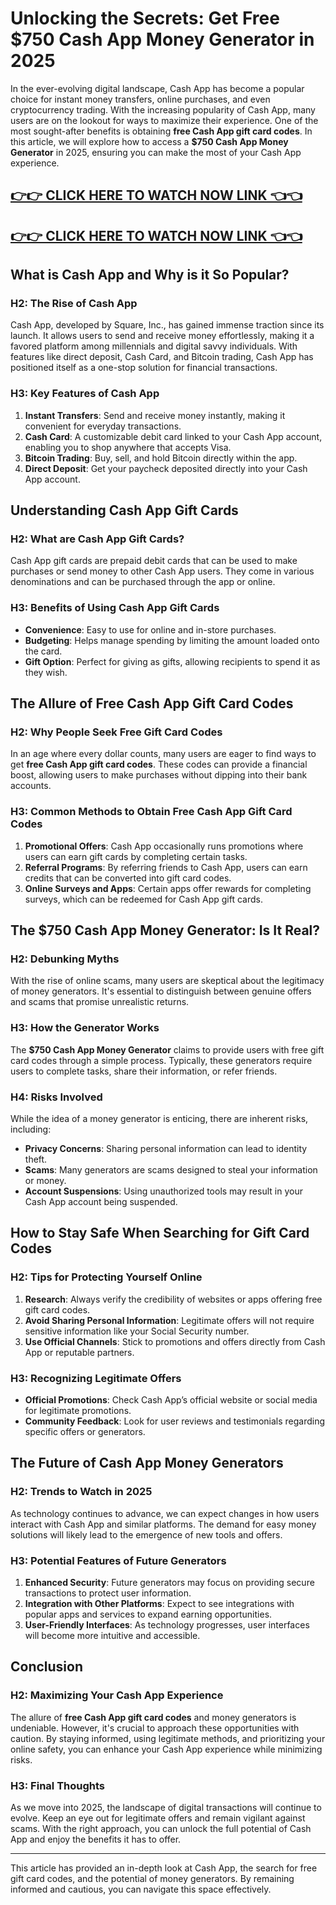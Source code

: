 # Unlocking the Secrets: Get Free $750 Cash App Money Generator in 2025

In the ever-evolving digital landscape, Cash App has become a popular choice for instant money transfers, online purchases, and even cryptocurrency trading. With the increasing popularity of Cash App, many users are on the lookout for ways to maximize their experience. One of the most sought-after benefits is obtaining **free Cash App gift card codes**. In this article, we will explore how to access a **$750 Cash App Money Generator** in 2025, ensuring you can make the most of your Cash App experience.

[👉👉 CLICK HERE TO WATCH NOW LINK 👈👈](https://todaylink.site/CashApp/)
-
[👉👉 CLICK HERE TO WATCH NOW LINK 👈👈](https://todaylink.site/CashApp/)
-


## What is Cash App and Why is it So Popular?

### H2: The Rise of Cash App

Cash App, developed by Square, Inc., has gained immense traction since its launch. It allows users to send and receive money effortlessly, making it a favored platform among millennials and digital savvy individuals. With features like direct deposit, Cash Card, and Bitcoin trading, Cash App has positioned itself as a one-stop solution for financial transactions.

### H3: Key Features of Cash App

1. **Instant Transfers**: Send and receive money instantly, making it convenient for everyday transactions.
2. **Cash Card**: A customizable debit card linked to your Cash App account, enabling you to shop anywhere that accepts Visa.
3. **Bitcoin Trading**: Buy, sell, and hold Bitcoin directly within the app.
4. **Direct Deposit**: Get your paycheck deposited directly into your Cash App account.

## Understanding Cash App Gift Cards

### H2: What are Cash App Gift Cards?

Cash App gift cards are prepaid debit cards that can be used to make purchases or send money to other Cash App users. They come in various denominations and can be purchased through the app or online.

### H3: Benefits of Using Cash App Gift Cards

- **Convenience**: Easy to use for online and in-store purchases.
- **Budgeting**: Helps manage spending by limiting the amount loaded onto the card.
- **Gift Option**: Perfect for giving as gifts, allowing recipients to spend it as they wish.

## The Allure of Free Cash App Gift Card Codes

### H2: Why People Seek Free Gift Card Codes

In an age where every dollar counts, many users are eager to find ways to get **free Cash App gift card codes**. These codes can provide a financial boost, allowing users to make purchases without dipping into their bank accounts. 

### H3: Common Methods to Obtain Free Cash App Gift Card Codes

1. **Promotional Offers**: Cash App occasionally runs promotions where users can earn gift cards by completing certain tasks.
2. **Referral Programs**: By referring friends to Cash App, users can earn credits that can be converted into gift card codes.
3. **Online Surveys and Apps**: Certain apps offer rewards for completing surveys, which can be redeemed for Cash App gift cards.

## The $750 Cash App Money Generator: Is It Real?

### H2: Debunking Myths

With the rise of online scams, many users are skeptical about the legitimacy of money generators. It's essential to distinguish between genuine offers and scams that promise unrealistic returns.

### H3: How the Generator Works

The **$750 Cash App Money Generator** claims to provide users with free gift card codes through a simple process. Typically, these generators require users to complete tasks, share their information, or refer friends. 

### H4: Risks Involved

While the idea of a money generator is enticing, there are inherent risks, including:

- **Privacy Concerns**: Sharing personal information can lead to identity theft.
- **Scams**: Many generators are scams designed to steal your information or money.
- **Account Suspensions**: Using unauthorized tools may result in your Cash App account being suspended.

## How to Stay Safe When Searching for Gift Card Codes

### H2: Tips for Protecting Yourself Online

1. **Research**: Always verify the credibility of websites or apps offering free gift card codes.
2. **Avoid Sharing Personal Information**: Legitimate offers will not require sensitive information like your Social Security number.
3. **Use Official Channels**: Stick to promotions and offers directly from Cash App or reputable partners.

### H3: Recognizing Legitimate Offers

- **Official Promotions**: Check Cash App’s official website or social media for legitimate promotions.
- **Community Feedback**: Look for user reviews and testimonials regarding specific offers or generators.

## The Future of Cash App Money Generators

### H2: Trends to Watch in 2025

As technology continues to advance, we can expect changes in how users interact with Cash App and similar platforms. The demand for easy money solutions will likely lead to the emergence of new tools and offers.

### H3: Potential Features of Future Generators

1. **Enhanced Security**: Future generators may focus on providing secure transactions to protect user information.
2. **Integration with Other Platforms**: Expect to see integrations with popular apps and services to expand earning opportunities.
3. **User-Friendly Interfaces**: As technology progresses, user interfaces will become more intuitive and accessible.

## Conclusion

### H2: Maximizing Your Cash App Experience

The allure of **free Cash App gift card codes** and money generators is undeniable. However, it's crucial to approach these opportunities with caution. By staying informed, using legitimate methods, and prioritizing your online safety, you can enhance your Cash App experience while minimizing risks.

### H3: Final Thoughts

As we move into 2025, the landscape of digital transactions will continue to evolve. Keep an eye out for legitimate offers and remain vigilant against scams. With the right approach, you can unlock the full potential of Cash App and enjoy the benefits it has to offer.

---

This article has provided an in-depth look at Cash App, the search for free gift card codes, and the potential of money generators. By remaining informed and cautious, you can navigate this space effectively.
